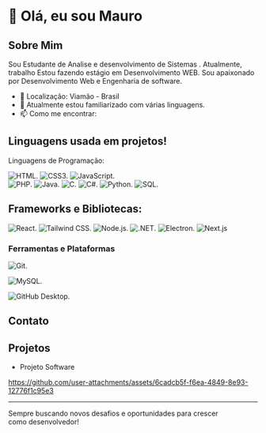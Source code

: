 # 👋 Olá, eu sou Mauro


## Sobre Mim

Sou Estudante de Analise e desenvolvimento de Sistemas . Atualmente, trabalho Estou fazendo estágio em Desenvolvimento WEB. Sou apaixonado por Desenvolvimento Web e Engenharia de software.

- 📍 Localização: Viamão - Brasil
- 🌱 Atualmente estou familiarizado com várias linguagens.
- 📫 Como me encontrar: 

## Linguagens usada em projetos!

Linguagens de Programação: 

  ![HTML](https://img.shields.io/badge/HTML5-E34F26?style=for-the-badge&logo=html5&logoColor=white).   ![CSS3](https://img.shields.io/badge/CSS3-1572B6?style=for-the-badge&logo=css3&logoColor=white).    ![JavaScript](https://img.shields.io/badge/JavaScript-F7DF1E?style=for-the-badge&logo=javascript&logoColor=black).  
  ![PHP](https://img.shields.io/badge/PHP-777BB4?style=for-the-badge&logo=php&logoColor=white).    ![Java](https://img.shields.io/badge/Java-007396?style=for-the-badge&logo=java&logoColor=white).    ![C](https://img.shields.io/badge/C-00599C?style=for-the-badge&logo=c&logoColor=white).   ![C#](https://img.shields.io/badge/C%23-239120?style=for-the-badge&logo=c-sharp&logoColor=white).   ![Python](https://img.shields.io/badge/Python-3776AB?style=for-the-badge&logo=python&logoColor=white).   ![SQL](https://img.shields.io/badge/SQL-003B57?style=for-the-badge&logo=postgresql&logoColor=white).
  
## Frameworks e Bibliotecas: 

![React](https://img.shields.io/badge/React-20232A?style=for-the-badge&logo=react&logoColor=61DAFB).  ![Tailwind CSS](https://img.shields.io/badge/Tailwind_CSS-38B2AC?style=for-the-badge&logo=tailwind-css&logoColor=white). ![Node.js](https://img.shields.io/badge/Node.js-339933?style=for-the-badge&logo=nodedotjs&logoColor=white). ![.NET](https://img.shields.io/badge/.NET-512BD4?style=for-the-badge&logo=dotnet&logoColor=white). ![Electron](https://img.shields.io/badge/Electron-47848F?style=for-the-badge&logo=electron&logoColor=white). ![Next.js](https://img.shields.io/badge/Next.js-000000?style=for-the-badge&logo=nextdotjs&logoColor=white)



### Ferramentas e Plataformas
![Git](https://img.shields.io/badge/-Git-F05032?style=flat&logo=git).

![MySQL](https://img.shields.io/badge/MySQL-4479A1?style=for-the-badge&logo=mysql&logoColor=white).

![GitHub Desktop](https://img.shields.io/badge/GitHub_Desktop-181717?style=for-the-badge&logo=github&logoColor=white).
## Contato



## Projetos

- Projeto Software


https://github.com/user-attachments/assets/6cadcb5f-f6ea-4849-8e93-12776f1c95e3









---

Sempre buscando novos desafios e oportunidades para crescer como desenvolvedor!
